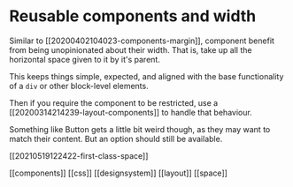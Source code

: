 # Reusable components and width

Similar to [[20200402104023-components-margin]], component benefit from being unopinionated about their width. That is, take up all the horizontal space given to it by it's parent.

This keeps things simple, expected, and aligned with the base functionality of a `div` or other block-level elements.

Then if you require the component to be restricted, use a [[20200314214239-layout-components]] to handle that behaviour.

Something like Button gets a little bit weird though, as they may want to match their content. But an option should still be available.

[[20210519122422-first-class-space]]

[[components]]
[[css]]
[[designsystem]]
[[layout]]
[[space]]